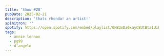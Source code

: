 ```yaml
---
title: 'Show #28'
pubDate: 2025-02-21
description: 'thats rhonda! an artist!'
spinitron: ''
spotify: https://open.spotify.com/embed/playlist/0HB3nDa0xayC8UtBta1UiF
tags:
  - annie lennox
  - pg99
  - d'angelo
---
```

